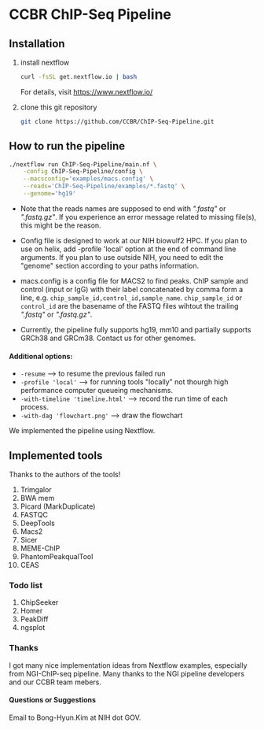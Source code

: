 # CCBR ChIP-Seq Pipeline


## Installation

1. install nextflow
	```bash
	curl -fsSL get.nextflow.io | bash
	```
	For details, visit https://www.nextflow.io/

2. clone this git repository
	```bash
	git clone https://github.com/CCBR/ChIP-Seq-Pipeline.git
	```

## How to run the pipeline

```bash
./nextflow run ChIP-Seq-Pipeline/main.nf \
	-config ChIP-Seq-Pipeline/config \
	--macsconfig='examples/macs.config' \
	--reads='ChIP-Seq-Pipeline/examples/*.fastq' \
	--genome='hg19'
```
	
* Note that the reads names are supposed to end with *".fastq"* or *".fastq.gz"*.
If you experience an error message related to missing file(s), this might be the reason.

* Config file is designed to work at our NIH biowulf2 HPC. If you plan to use on helix, add -profile 'local' option at the end of command line arguments. If you plan to use outside NIH, you need to edit the "genome" section according to your paths information.

* macs.config is a config file for MACS2 to find peaks. ChIP sample and control (input or IgG) with their label concatenated by comma form a line, e.g. `chip_sample_id,control_id,sample_name`. `chip_sample_id` or `control_id` are the basename of the FASTQ files wihtout the trailing *".fastq"* or *".fastq.gz"*.

* Currently, the pipeline fully supports hg19, mm10 and partially supports GRCh38 and GRCm38. Contact us for other genomes. 


#### Additional options: 
* `-resume`                         --> to resume the previous failed run
* `-profile 'local'`                --> for running tools "locally" not thourgh high performance computer queueing mechanisms.
* `-with-timeline 'timeline.html'`  --> record the run time of each process.
* `-with-dag 'flowchart.png'`       --> draw the flowchart

We implemented the pipeline using Nextflow.


## Implemented tools
Thanks to the authors of the tools!

1. Trimgalor
2. BWA mem
3. Picard (MarkDuplicate)
4. FASTQC
5. DeepTools
6. Macs2
7. Sicer
8. MEME-ChIP
9. PhantomPeakqualTool
10. CEAS

 
 
### Todo list

1. ChipSeeker
2. Homer
3. PeakDiff
4. ngsplot
 
 
 
### Thanks

I got many nice implementation ideas from Nextflow examples, especially from NGI-ChIP-seq pipeline.
Many thanks to the NGI pipeline developers and our CCBR team mebers.
 
 
#### Questions or Suggestions

Email to Bong-Hyun.Kim at NIH dot GOV.

